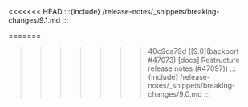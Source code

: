 <<<<<<< HEAD
:::{include} /release-notes/_snippets/breaking-changes/9.1.md
:::

=======
>>>>>>> 40c9da79d ([9.0](backport #47073) [docs] Restructure release notes (#47097))
:::{include} /release-notes/_snippets/breaking-changes/9.0.md
:::
